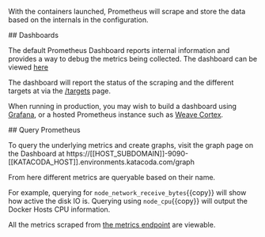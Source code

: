 With the containers launched, Prometheus will scrape and store the data based on the internals in the configuration.

## Dashboards

The default Prometheus Dashboard reports internal information and provides a way to debug the metrics being collected. The dashboard can be viewed [here](https://[[HOST_SUBDOMAIN]]-9090-[[KATACODA_HOST]].environments.katacoda.com/)

The dashboard will report the status of the scraping and the different targets at via the [/targets](https://[[HOST_SUBDOMAIN]]-9090-[[KATACODA_HOST]].environments.katacoda.com/targets) page.

When running in production, you may wish to build a dashboard using [Grafana](https://grafana.com/), or a hosted Prometheus instance such as [Weave Cortex](https://www.weave.works/solution/prometheus-monitoring/).

## Query Prometheus

To query the underlying metrics and create graphs, visit the graph page on the Dashboard at https://[[HOST_SUBDOMAIN]]-9090-[[KATACODA_HOST]].environments.katacoda.com/graph

From here different metrics are queryable based on their name.

For example, querying for `node_network_receive_bytes`{{copy}} will show how active the disk IO is. Querying using `node_cpu`{{copy}} will output the Docker Hosts CPU information.

All the metrics scraped from [the metrics endpoint](https://[[HOST_SUBDOMAIN]]-9100-[[KATACODA_HOST]].environments.katacoda.com/metrics) are viewable.

